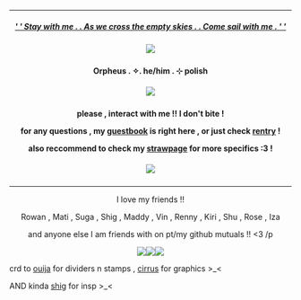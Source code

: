 ***
<h5 align="center">
  
[' ' Stay with me . . As we cross the empty skies . . Come sail with me . ' '](https://open.spotify.com/track/4FEr6dIdH6EqLKR0jB560J?si=0b0166967c964821)
<h5 align="center">
<img src="https://ouija.crd.co/assets/images/gallery01/075ab125.png?v=b8c53f22"/>
</h5>  

<h4 align="center">
Orpheus . ✧. he/him . ⊹ polish
</h4> 
<h5 align="center">
<img src="https://64.media.tumblr.com/5debe057e5229e86baf3975341f0c732/281bcab77118073a-bf/s640x960/e326a7edafd25fe1b7d8aa971b62e7f4968819cb.gifv"/>
</h5>  
<h4 align="center">

please , interact with me !! I don't bite !

for any questions , my [guestbook](https://ovrpheus.123guestbook.com/) is right here , or just check [rentry](https://rentry.co/biilian) !

also reccommend to check my [strawpage](https://wipyay.straw.page/) for more specifics :3 !
</h4> 

<h5 align="center">
<img src="https://ouija.crd.co/assets/images/gallery01/075ab125.png?v=b8c53f22"/>
</h5>  

***
<p align = "center">
I love my friends !!
<p>
<p align = "center">
Rowan , Mati , Suga , Shig , Maddy , Vin , Renny , Kiri , Shu , Rose , Iza  
<p>
<p align = "center">
and anyone else I am friends with on pt/my github mutuals !! <3 /p
<p>
<p align ="center">
<img src="https://ouija.crd.co/assets/images/gallery12/a916b736.png?v=b8c53f22"/><img src="https://ouija.crd.co/assets/images/gallery09/b9ad7c53.gif?v=b8c53f22"/><img src="https://ouija.crd.co/assets/images/gallery12/a916b736.png?v=b8c53f22"/>
</p>

crd to [ouija](https://ouija.crd.co/#) for dividers n stamps , [cirrus](https://www.tumblr.com/cirrusism) for graphics >_<

AND kinda [shig](https://github.com/neuvilIette) for insp >_<
